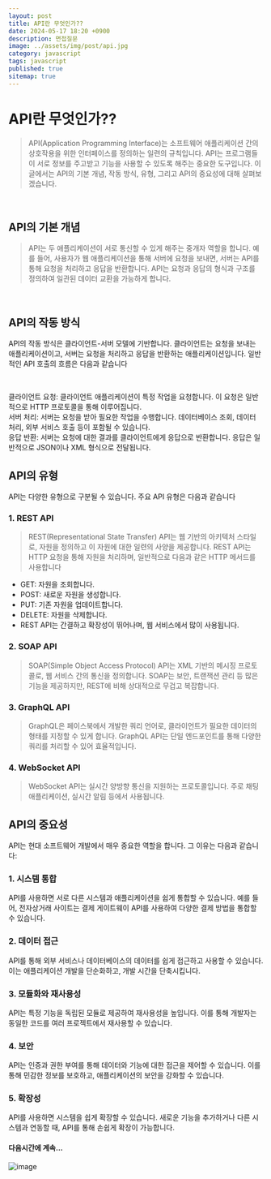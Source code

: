 ```yaml
---
layout: post
title: API란 무엇인가?? 
date: 2024-05-17 18:20 +0900
description: 면접질문
image: ../assets/img/post/api.jpg
category: javascript
tags: javascript 
published: true
sitemap: true
---
```


# API란 무엇인가??
>API(Application Programming Interface)는 소프트웨어 애플리케이션 간의 상호작용을 위한 인터페이스를 정의하는 일련의 규칙입니다. API는 프로그램들이 서로 정보를 주고받고 기능을 사용할 수 있도록 해주는 중요한 도구입니다. 이 글에서는 API의 기본 개념, 작동 방식, 유형, 그리고 API의 중요성에 대해 살펴보겠습니다.

<br>

## API의 기본 개념
> API는 두 애플리케이션이 서로 통신할 수 있게 해주는 중개자 역할을 합니다. 예를 들어, 사용자가 웹 애플리케이션을 통해 서버에 요청을 보내면, 서버는 API를 통해 요청을 처리하고 응답을 반환합니다. API는 요청과 응답의 형식과 구조를 정의하여 일관된 데이터 교환을 가능하게 합니다.

<br>

## API의 작동 방식
API의 작동 방식은 클라이언트-서버 모델에 기반합니다. 클라이언트는 요청을 보내는 애플리케이션이고, 서버는 요청을 처리하고 응답을 반환하는 애플리케이션입니다. 일반적인 API 호출의 흐름은 다음과 같습니다

<br>

클라이언트 요청: 클라이언트 애플리케이션이 특정 작업을 요청합니다. 이 요청은 일반적으로 HTTP 프로토콜을 통해 이루어집니다.</br>
서버 처리: 서버는 요청을 받아 필요한 작업을 수행합니다. 데이터베이스 조회, 데이터 처리, 외부 서비스 호출 등이 포함될 수 있습니다.</br>
응답 반환: 서버는 요청에 대한 결과를 클라이언트에게 응답으로 반환합니다. 응답은 일반적으로 JSON이나 XML 형식으로 전달됩니다.</br>

## API의 유형
API는 다양한 유형으로 구분될 수 있습니다. 주요 API 유형은 다음과 같습니다 <br>

### 1. REST API
>REST(Representational State Transfer) API는 웹 기반의 아키텍처 스타일로, 자원을 정의하고 이 자원에 대한 일련의 사양을 제공합니다. REST API는 HTTP 요청을 통해 자원을 처리하며, 일반적으로 다음과 같은 HTTP 메서드를 사용합니다

- GET: 자원을 조회합니다.</br>
- POST: 새로운 자원을 생성합니다.</br>
- PUT: 기존 자원을 업데이트합니다.</br>
- DELETE: 자원을 삭제합니다.</br>
- REST API는 간결하고 확장성이 뛰어나며, 웹 서비스에서 많이 사용됩니다.</br>

### 2. SOAP API
>SOAP(Simple Object Access Protocol) API는 XML 기반의 메시징 프로토콜로, 웹 서비스 간의 통신을 정의합니다. SOAP는 보안, 트랜잭션 관리 등 많은 기능을 제공하지만, REST에 비해 상대적으로 무겁고 복잡합니다.

### 3. GraphQL API
>GraphQL은 페이스북에서 개발한 쿼리 언어로, 클라이언트가 필요한 데이터의 형태를 지정할 수 있게 합니다. GraphQL API는 단일 엔드포인트를 통해 다양한 쿼리를 처리할 수 있어 효율적입니다.

### 4. WebSocket API
>WebSocket API는 실시간 양방향 통신을 지원하는 프로토콜입니다. 주로 채팅 애플리케이션, 실시간 알림 등에서 사용됩니다.

## API의 중요성
API는 현대 소프트웨어 개발에서 매우 중요한 역할을 합니다. 그 이유는 다음과 같습니다:

### 1. 시스템 통합
API를 사용하면 서로 다른 시스템과 애플리케이션을 쉽게 통합할 수 있습니다. 예를 들어, 전자상거래 사이트는 결제 게이트웨이 API를 사용하여 다양한 결제 방법을 통합할 수 있습니다.

### 2. 데이터 접근
API를 통해 외부 서비스나 데이터베이스의 데이터를 쉽게 접근하고 사용할 수 있습니다. 이는 애플리케이션 개발을 단순화하고, 개발 시간을 단축시킵니다.

### 3. 모듈화와 재사용성
API는 특정 기능을 독립된 모듈로 제공하여 재사용성을 높입니다. 이를 통해 개발자는 동일한 코드를 여러 프로젝트에서 재사용할 수 있습니다.

### 4. 보안
API는 인증과 권한 부여를 통해 데이터와 기능에 대한 접근을 제어할 수 있습니다. 이를 통해 민감한 정보를 보호하고, 애플리케이션의 보안을 강화할 수 있습니다.

### 5. 확장성
API를 사용하면 시스템을 쉽게 확장할 수 있습니다. 새로운 기능을 추가하거나 다른 시스템과 연동할 때, API를 통해 손쉽게 확장이 가능합니다.

#### 다음시간에 계속...
![image](https://github.com/nicejmp1/nicejmp1.github.io/assets/163364733/90a41f22-19d3-4d17-b649-016d5880fa98)